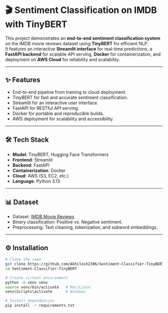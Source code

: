 # 🎬 Sentiment Classification on IMDB with TinyBERT

This project demonstrates an **end-to-end sentiment classification system** on the IMDB movie reviews dataset using **TinyBERT** for efficient NLP.  
It features an interactive **Streamlit interface** for real-time predictions, a **FastAPI backend** for scalable API serving, **Docker** for containerization, and deployment on **AWS Cloud** for reliability and scalability.

---

## ✨ Features
- End-to-end pipeline from training to cloud deployment.  
- TinyBERT for fast and accurate sentiment classification.  
- Streamlit for an interactive user interface.  
- FastAPI for RESTful API serving.  
- Docker for portable and reproducible builds.  
- AWS deployment for scalability and accessibility.  

---

## 🛠 Tech Stack
- **Model**: TinyBERT, Hugging Face Transformers  
- **Frontend**: Streamlit  
- **Backend**: FastAPI  
- **Containerization**: Docker  
- **Cloud**: AWS (S3, EC2, etc.)  
- **Language**: Python 3.13  

---

## 📊 Dataset
- Dataset: [IMDB Movie Reviews](https://ai.stanford.edu/~amaas/data/sentiment/)  
- Binary classification: Positive vs. Negative sentiment.  
- Preprocessing: Text cleaning, tokenization, and subword embeddings.  

---

## ⚙️ Installation

```bash
# Clone the repo
git clone https://github.com/Akhilesh2306/Sentiment-Classifier-TinyBERT.git
cd Sentiment-Classifier-TinyBERT

# Create virtual environment
python -m venv venv
source venv/bin/activate   # Mac/Linux
venv\Scripts\activate      # Windows

# Install dependencies
pip install -r requirements.txt
